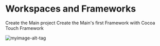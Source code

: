 #  Workspaces and Frameworks

Create the Main project
Create the Main's first Framework  wiith Cocoa Touch Framework 

![myimage-alt-tag](/workspaceSwift/assets/imgMarkdown/createFramework.png)
